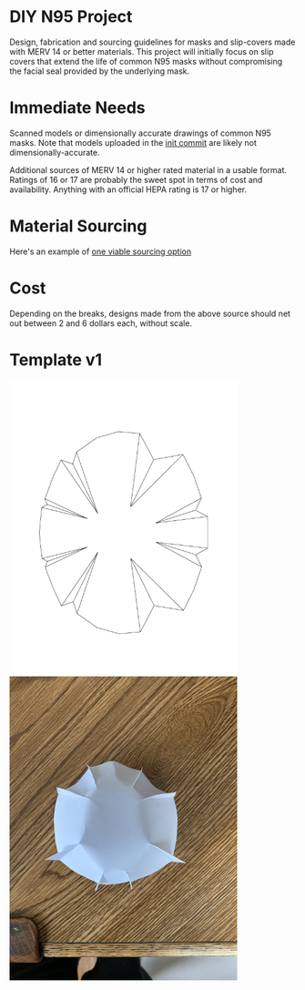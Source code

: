 # DIY N95 Project
Design, fabrication and sourcing guidelines for masks and slip-covers made with MERV 14 or better materials. This project will initially focus on slip covers that extend the life of common N95 masks without compromising the facial seal provided by the underlying mask.

# Immediate Needs
Scanned models or dimensionally accurate drawings of common N95 masks. Note that models uploaded in the [init commit](https://github.com/jimmoffet/diy-n95-project/commit/122e8d2e49c9cc9eac42c34b83cf7c0b3a77745f) are likely not dimensionally-accurate.

Additional sources of MERV 14 or higher rated material in a usable format. Ratings of 16 or 17 are probably the sweet spot in terms of cost and availability. Anything with an official HEPA rating is 17 or higher. 

# Material Sourcing
Here's an example of [one viable sourcing option](https://www.samedaysupply.com/lennox-x5425-merv-16-replacement-filter-6-x-17-x-28)

# Cost
Depending on the breaks, designs made from the above source should net out between 2 and 6 dollars each, without scale.

# Template v1
<img src="https://raw.githubusercontent.com/jimmoffet/diy-n95-project/master/First_pass_2d_template.png" width="400"/>
<img src="https://raw.githubusercontent.com/jimmoffet/diy-n95-project/master/paper_build_v1.jpg" width="400"/>

